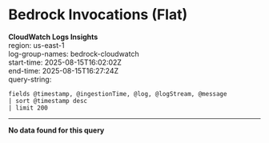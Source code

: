 ﻿# Bedrock Invocations (Flat)

**CloudWatch Logs Insights**  
region: us-east-1  
log-group-names: bedrock-cloudwatch  
start-time: 2025-08-15T16:02:02Z  
end-time: 2025-08-15T16:27:24Z  
query-string:
```
fields @timestamp, @ingestionTime, @log, @logStream, @message
| sort @timestamp desc
| limit 200
```
---
**No data found for this query**

